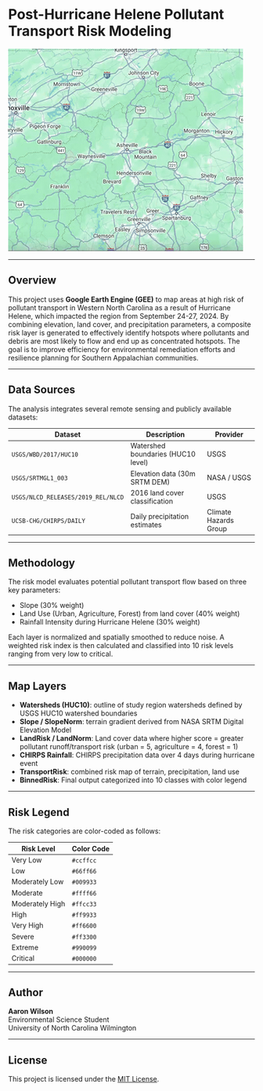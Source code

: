# Post-Hurricane Helene Pollutant Transport Risk Modeling

![Helene Transport Visualization](transport_flow.gif)

---

## Overview

This project uses **Google Earth Engine (GEE)** to map areas at high risk of pollutant transport in Western North Carolina as a result of Hurricane Helene, which impacted the region from September 24-27, 2024. By combining elevation, land cover, and precipitation parameters, a composite risk layer is generated to effectively identify hotspots where pollutants and debris are most likely to flow and end up as concentrated hotspots. The goal is to improve efficiency for environmental remediation efforts and resilience planning for Southern Appalachian communities.

---

## Data Sources

The analysis integrates several remote sensing and publicly available datasets:

| Dataset | Description | Provider |
|--------|-------------|----------|
| `USGS/WBD/2017/HUC10` | Watershed boundaries (HUC10 level) | USGS |
| `USGS/SRTMGL1_003` | Elevation data (30m SRTM DEM) | NASA / USGS |
| `USGS/NLCD_RELEASES/2019_REL/NLCD` | 2016 land cover classification | USGS |
| `UCSB-CHG/CHIRPS/DAILY` | Daily precipitation estimates | Climate Hazards Group |

---

## Methodology

The risk model evaluates potential pollutant transport flow based on three key parameters:

- Slope (30% weight)  
- Land Use (Urban, Agriculture, Forest) from land cover (40% weight)  
- Rainfall Intensity during Hurricane Helene (30% weight)

Each layer is normalized and spatially smoothed to reduce noise. A weighted risk index is then calculated and classified into 10 risk levels ranging from very low to critical.

---

## Map Layers

- **Watersheds (HUC10)**: outline of study region watersheds defined by USGS HUC10 watershed boundaries
- **Slope / SlopeNorm**: terrain gradient derived from NASA SRTM Digital Elevation Model
- **LandRisk / LandNorm**: Land cover data where higher score = greater pollutant runoff/transport risk (urban = 5, agriculture = 4, forest = 1)
- **CHIRPS Rainfall**: CHIRPS precipitation data over 4 days during hurricane event
- **TransportRisk**: combined risk map of terrain, precipitation, land use
- **BinnedRisk**: Final output categorized into 10 classes with color legend

---

## Risk Legend

The risk categories are color-coded as follows:

| Risk Level | Color Code |
|------------|------------|
| Very Low | `#ccffcc` |
| Low | `#66ff66` |
| Moderately Low | `#009933` |
| Moderate | `#ffff66` |
| Moderately High | `#ffcc33` |
| High | `#ff9933` |
| Very High | `#ff6600` |
| Severe | `#ff3300` |
| Extreme | `#990099` |
| Critical | `#000000` |

---

## Author

**Aaron Wilson**  
Environmental Science Student  
University of North Carolina Wilmington

---

## License

This project is licensed under the [MIT License](LICENSE).
